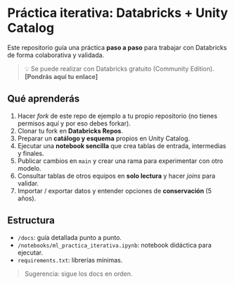 # Práctica iterativa: Databricks + Unity Catalog

Este repositorio guía una práctica **paso a paso** para trabajar con Databricks de forma colaborativa y validada.

> 💡 Se puede realizar con Databricks gratuito (Community Edition). **[Pondrás aquí tu enlace]**

## Qué aprenderás
1) Hacer *fork* de este repo de ejemplo a tu propio repositorio (no tienes permisos aquí y por eso debes forkar).
2) Clonar tu fork en **Databricks Repos**.
3) Preparar un **catálogo y esquema** propios en Unity Catalog.
4) Ejecutar una **notebook sencilla** que crea tablas de entrada, intermedias y finales.
5) Publicar cambios en `main` y crear una rama para experimentar con otro modelo.
6) Consultar tablas de otros equipos en **solo lectura** y hacer *joins* para validar.
7) Importar / exportar datos y entender opciones de **conservación** (5 años).

## Estructura
- `/docs`: guía detallada punto a punto.
- `/notebooks/ml_practica_iterativa.ipynb`: notebook didáctica para ejecutar.
- `requirements.txt`: librerías mínimas.

> Sugerencia: sigue los docs en orden.
